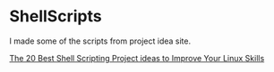 # ShellScripts

I made some of the scripts from project idea site. 

[The 20 Best Shell Scripting Project ideas to Improve Your Linux Skills](https://www.dunebook.com/the-20-best-shell-scripting-project-ideas-to-improve-your-linux-skills/)
